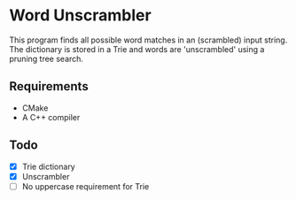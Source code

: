 # Word Unscrambler
This program finds all possible word matches in an (scrambled) input string.
The dictionary is stored in a Trie and words are 'unscrambled' using a pruning tree search.

## Requirements
- CMake
- A C++ compiler

## Todo
- [x] Trie dictionary
- [x] Unscrambler
- [ ] No uppercase requirement for Trie